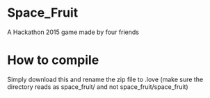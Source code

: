 # Space_Fruit
A Hackathon 2015 game made by four friends

# How to compile
Simply download this and rename the zip file to .love
(make sure the directory reads as space_fruit/ and not space_fruit/space_fruit)


